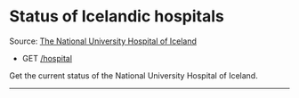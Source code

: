 # Status of Icelandic hospitals

Source: [The National University Hospital of Iceland](http://landspitali.is)

- GET [/hospital](https://apis.is/hospital)

Get the current status of the National University Hospital of Iceland.

---
